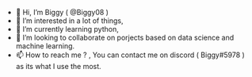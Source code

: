 - 👋 Hi, I’m Biggy ( @Biggy08 )
- 👀 I’m interested in a lot of things,
- 🌱 I’m currently learning python,
- 💞️ I’m looking to collaborate on porjects based on data science and machine learning.
- 📫 How to reach me ? , You can contact me on discord ( Biggy#5978 ) as its what I use the most.

<!---
Biggy08/Biggy08 is a ✨ special ✨ repository because its `README.md` (this file) appears on your GitHub profile.
You can click the Preview link to take a look at your changes.
--->
